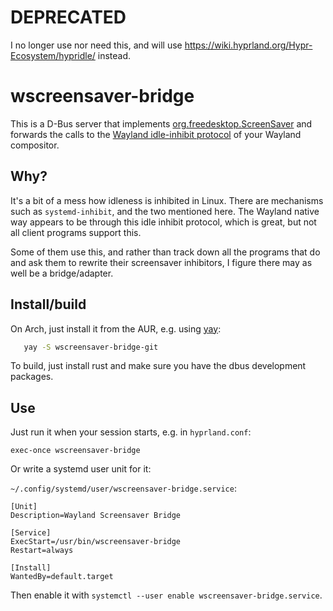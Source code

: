 # DEPRECATED
I no longer use nor need this, and will use https://wiki.hyprland.org/Hypr-Ecosystem/hypridle/ instead.

# wscreensaver-bridge

This is a D-Bus server that implements
[org.freedesktop.ScreenSaver](https://specifications.freedesktop.org/idle-inhibition-spec/idle-inhibition-spec-latest.html)
and forwards the calls to the [Wayland idle-inhibit
protocol](https://wayland.app/protocols/idle-inhibit-unstable-v1) of your
Wayland compositor.

## Why?

It's a bit of a mess how idleness is inhibited in Linux. There are mechanisms
such as `systemd-inhibit`, and the two mentioned here. The Wayland native way
appears to be through this idle inhibit protocol, which is great, but not all
client programs support this.

Some of them use this, and rather than track down all the programs that do and
ask them to rewrite their screensaver inhibitors, I figure there may as well be
a bridge/adapter.

## Install/build

On Arch, just install it from the AUR, e.g. using
[yay](https://github.com/Jguer/yay):

 ``` sh
    yay -S wscreensaver-bridge-git
 ```

 To build, just install rust and make sure you have the dbus development
 packages.

## Use

Just run it when your session starts, e.g. in `hyprland.conf`:

```
exec-once wscreensaver-bridge
```

Or write a systemd user unit for it:

`~/.config/systemd/user/wscreensaver-bridge.service`:
```
[Unit]
Description=Wayland Screensaver Bridge

[Service]
ExecStart=/usr/bin/wscreensaver-bridge
Restart=always

[Install]
WantedBy=default.target
```

Then enable it with `systemctl --user enable wscreensaver-bridge.service`.
